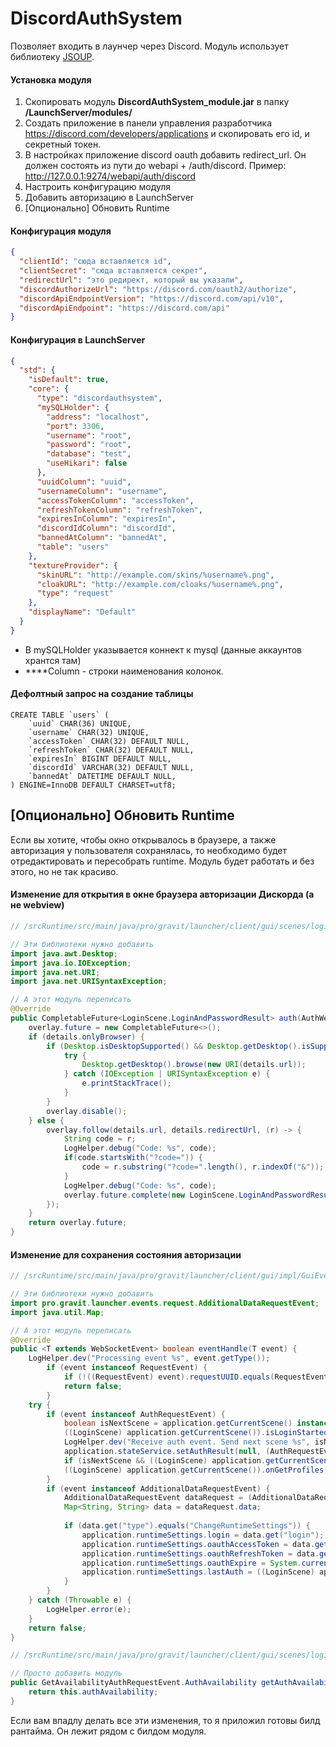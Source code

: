 # DiscordAuthSystem

Позволяет входить в лаунчер через Discord.
Модуль использует библиотеку [JSOUP](https://jsoup.org/download).

#### Установка модуля

1. Скопировать модуль **DiscordAuthSystem_module.jar** в папку **/LaunchServer/modules/**
2. Создать приложение в панели управления разработчика https://discord.com/developers/applications и скопировать его id, и секретный токен.
3. В настройках приложение discord oauth добавить redirect_url. Он должен состоять из пути до webapi + /auth/discord. Пример: http://127.0.0.1:9274/webapi/auth/discord
4. Настроить конфигурацию модуля
5. Добавить авторизацию в LaunchServer
6. [Опционально] Обновить Runtime

#### Конфигурация модуля

```json
{
  "clientId": "сюда вставляется id",
  "clientSecret": "сюда вставляется секрет",
  "redirectUrl": "это редирект, который вы указали",
  "discordAuthorizeUrl": "https://discord.com/oauth2/authorize",
  "discordApiEndpointVersion": "https://discord.com/api/v10",
  "discordApiEndpoint": "https://discord.com/api"
}
```

#### Конфигурация в LaunchServer

```json
{
  "std": {
    "isDefault": true,
    "core": {
      "type": "discordauthsystem",
      "mySQLHolder": {
        "address": "localhost",
        "port": 3306,
        "username": "root",
        "password": "root",
        "database": "test",
        "useHikari": false
      },
      "uuidColumn": "uuid",
      "usernameColumn": "username",
      "accessTokenColumn": "accessToken",
      "refreshTokenColumn": "refreshToken",
      "expiresInColumn": "expiresIn",
      "discordIdColumn": "discordId",
      "bannedAtColumn": "bannedAt",
      "table": "users"
    },
    "textureProvider": {
      "skinURL": "http://example.com/skins/%username%.png",
      "cloakURL": "http://example.com/cloaks/%username%.png",
      "type": "request"
    },
    "displayName": "Default"
  }
}
```

- В mySQLHolder указывается коннект к mysql (данные аккаунтов хрантся там)
- \*\*\*\*Column - строки наименования колонок.

#### Дефолтный запрос на создание таблицы

```mysql
CREATE TABLE `users` (
    `uuid` CHAR(36) UNIQUE,
    `username` CHAR(32) UNIQUE,
    `accessToken` CHAR(32) DEFAULT NULL,
    `refreshToken` CHAR(32) DEFAULT NULL,
    `expiresIn` BIGINT DEFAULT NULL,
    `discordId` VARCHAR(32) DEFAULT NULL,
    `bannedAt` DATETIME DEFAULT NULL,
) ENGINE=InnoDB DEFAULT CHARSET=utf8;
```

## [Опционально] Обновить Runtime

Если вы хотите, чтобы окно открывалось в браузере, а также авторизация у
пользователя сохранялась, то необходимо будет отредактировать и пересобрать runtime.
Модуль будет работать и без этого, но не так красиво.

#### Изменение для открытия в окне браузера авторизации Дискорда (а не webview)

```java
// /srcRuntime/src/main/java/pro/gravit/launcher/client/gui/scenes/login/methods/WebAuthMethod

// Эти библиотеки нужно добавить
import java.awt.Desktop;
import java.io.IOException;
import java.net.URI;
import java.net.URISyntaxException;

// А этот модуль переписать
@Override
public CompletableFuture<LoginScene.LoginAndPasswordResult> auth(AuthWebViewDetails details) {
    overlay.future = new CompletableFuture<>();
    if (details.onlyBrowser) {
        if (Desktop.isDesktopSupported() && Desktop.getDesktop().isSupported(Desktop.Action.BROWSE)) {
            try {
                Desktop.getDesktop().browse(new URI(details.url));
            } catch (IOException | URISyntaxException e) {
                e.printStackTrace();
            }
        }
        overlay.disable();
    } else {
        overlay.follow(details.url, details.redirectUrl, (r) -> {
            String code = r;
            LogHelper.debug("Code: %s", code);
            if(code.startsWith("?code=")) {
                code = r.substring("?code=".length(), r.indexOf("&"));
            }
            LogHelper.debug("Code: %s", code);
            overlay.future.complete(new LoginScene.LoginAndPasswordResult(null, new AuthCodePassword(code)));
        });
    }
    return overlay.future;
}
```

#### Изменение для сохранения состояния авторизации 

```java
// /srcRuntime/src/main/java/pro/gravit/launcher/client/gui/impl/GuiEventHandler

// Эти библиотеки нужно добавить
import pro.gravit.launcher.events.request.AdditionalDataRequestEvent;
import java.util.Map;

// А этот модуль переписать
@Override
public <T extends WebSocketEvent> boolean eventHandle(T event) {
    LogHelper.dev("Processing event %s", event.getType());
        if (event instanceof RequestEvent) {
            if (!((RequestEvent) event).requestUUID.equals(RequestEvent.eventUUID))
            return false;
        }
    try {
        if (event instanceof AuthRequestEvent) {
            boolean isNextScene = application.getCurrentScene() instanceof LoginScene;
            ((LoginScene) application.getCurrentScene()).isLoginStarted = true;
            LogHelper.dev("Receive auth event. Send next scene %s", isNextScene ? "true" : "false");
            application.stateService.setAuthResult(null, (AuthRequestEvent) event);
            if (isNextScene && ((LoginScene) application.getCurrentScene()).isLoginStarted)
            ((LoginScene) application.getCurrentScene()).onGetProfiles();
        }
        if (event instanceof AdditionalDataRequestEvent) {
            AdditionalDataRequestEvent dataRequest = (AdditionalDataRequestEvent) event;
            Map<String, String> data = dataRequest.data;
        
            if (data.get("type").equals("ChangeRuntimeSettings")) {
                application.runtimeSettings.login = data.get("login");
                application.runtimeSettings.oauthAccessToken = data.get("oauthAccessToken");
                application.runtimeSettings.oauthRefreshToken = data.get("oauthRefreshToken");
                application.runtimeSettings.oauthExpire = System.currentTimeMillis() + Integer.parseInt(data.get("oauthExpire"));
                application.runtimeSettings.lastAuth = ((LoginScene) application.getCurrentScene()).getAuthAvailability();
            }
        }
    } catch (Throwable e) {
        LogHelper.error(e);
    }
    return false;
}
```

```java
// /srcRuntime/src/main/java/pro/gravit/launcher/client/gui/scenes/login/LoginScene

// Просто добавить модуль
public GetAvailabilityAuthRequestEvent.AuthAvailability getAuthAvailability() {
    return this.authAvailability;
}
```

Если вам впадлу делать все эти изменения, то я приложил готовы билд рантайма. Он лежит рядом с билдом модуля.
